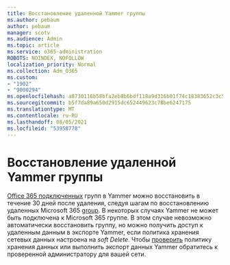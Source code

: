```yaml
---
title: Восстановление удаленной Yammer группы
ms.author: pebaum
author: pebaum
manager: scotv
ms.audience: Admin
ms.topic: article
ms.service: o365-administration
ROBOTS: NOINDEX, NOFOLLOW
localization_priority: Normal
ms.collection: Adm_O365
ms.custom:
- "1902"
- "9000294"
ms.openlocfilehash: a8730116b58bfa2eb8b6bdf118a9d316b01f74c18383652c3c58bda5be15a7b4
ms.sourcegitcommit: b5f7da89a650d2915dc652449623c78be6247175
ms.translationtype: MT
ms.contentlocale: ru-RU
ms.lasthandoff: 08/05/2021
ms.locfileid: "53958778"
---
```

# <a name="restore-a-deleted-yammer-group"></a>Восстановление удаленной Yammer группы

[Office 365 подключенных](https://docs.microsoft.com/yammer/manage-yammer-groups/yammer-and-office-365-groups) групп в Yammer можно восстановить в течение 30 дней после удаления, следуя шагам по восстановлению удаленных Microsoft 365 [group](https://docs.microsoft.com/microsoft-365/admin/create-groups/restore-deleted-group).
В некоторых случаях Yammer не может быть подключена к Microsoft 365 группе. В этом случае невозможно автоматически восстановить группу, но можно получить доступ к удаленным данным в экспорте Yammer, [](https://docs.microsoft.com/yammer/manage-security-and-compliance/manage-data-compliance) если политика хранения сетевых данных настроена на *soft Delete*. [](https://docs.microsoft.com/yammer/manage-security-and-compliance/export-yammer-enterprise-data) Чтобы [проверить](https://docs.microsoft.com/yammer/manage-yammer-users/manage-yammer-admins) политику хранения данных или выполнить экспорт данных Yammer обратитесь к проверенной администратору для вашей сети.
